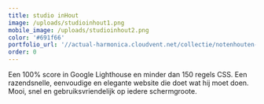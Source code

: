 ```yaml
---
title: studio inHout
image: /uploads/studioinhout1.png
mobile_image: /uploads/studioinhout2.png
color: '#691f66'
portfolio_url: '//actual-harmonica.cloudvent.net/collectie/notenhouten-tafel/'
order: 0
---
```


Een 100% score in Google Lighthouse en minder dan 150 regels CSS. Een razendsnelle, eenvoudige en elegante website die doet wat hij moet doen. Mooi, snel en gebruiksvriendelijk op iedere schermgroote.
